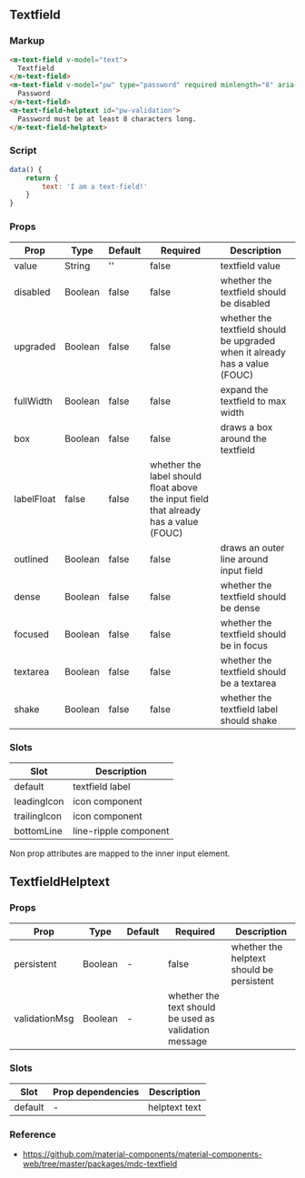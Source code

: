 ## Textfield

### Markup

```html
<m-text-field v-model="text">
  Textfield
</m-text-field>
<m-text-field v-model="pw" type="password" required minlength="8" aria-controls="pw-validation">
  Password
</m-text-field>
<m-text-field-helptext id="pw-validation">
  Password must be at least 8 characters long.
</m-text-field-helptext>
```

### Script

```javascript
data() {
    return {
        text: 'I am a text-field!'
    }
}
```

### Props

| Prop | Type | Default | Required | Description |
|------|------|---------|----------|-------------|
| value | String | '' | false | textfield value |
| disabled | Boolean | false | false |  whether the textfield should be disabled |
| upgraded | Boolean | false | false | whether the textfield should be upgraded when it already has a value (FOUC) |
| fullWidth | Boolean | false | false | expand the textfield to max width |
| box | Boolean | false | false | draws a box around the textfield |
| labelFloat | false | false | whether the label should float above the input field that already has a value (FOUC) |
| outlined | Boolean | false | false | draws an outer line around input field |
| dense | Boolean | false | false | whether the textfield should be dense |
| focused | Boolean | false | false | whether the textfield should be in focus |
| textarea | Boolean | false | false | whether the textfield should be a textarea |
| shake | Boolean | false | false | whether the textfield label should shake |

### Slots

| Slot | Description |
|------|-------------|
| default | textfield label |
| leadingIcon | icon component |
| trailingIcon | icon component |
| bottomLine | line-ripple component |

Non prop attributes are mapped to the inner input element.

## TextfieldHelptext

### Props

| Prop | Type | Default | Required | Description |
|------|------|---------|----------|-------------|
| persistent | Boolean | - | false | whether the helptext should be persistent |
| validationMsg | Boolean | - | whether the text should be used as validation message |

### Slots

| Slot | Prop dependencies | Description |
|------|-------------------|-------------|
| default | - | helptext text |

### Reference

- https://github.com/material-components/material-components-web/tree/master/packages/mdc-textfield

